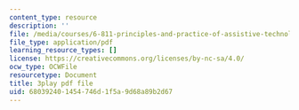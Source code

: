 ```yaml
---
content_type: resource
description: ''
file: /media/courses/6-811-principles-and-practice-of-assistive-technology-fall-2014/680392401454746d1f5a9d68a89b2d67_x18bMLW4eO4.pdf
file_type: application/pdf
learning_resource_types: []
license: https://creativecommons.org/licenses/by-nc-sa/4.0/
ocw_type: OCWFile
resourcetype: Document
title: 3play pdf file
uid: 68039240-1454-746d-1f5a-9d68a89b2d67
---
```

